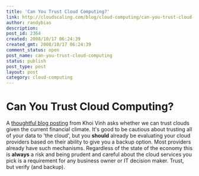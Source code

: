 ```yaml
---
title: 'Can You Trust Cloud Computing?'
link: http://cloudscaling.com/blog/cloud-computing/can-you-trust-cloud-computing/
author: randybias
description: 
post_id: 2364
created: 2008/10/17 06:24:39
created_gmt: 2008/10/17 06:24:39
comment_status: open
post_name: can-you-trust-cloud-computing
status: publish
post_type: post
layout: post
category: cloud-computing
---
```


# Can You Trust Cloud Computing?

A [thoughtful blog posting](http://www.subtraction.com/2008/10/15/a-cloud-and-a-prayer) from Khoi Vinh asks whether we can trust clouds given the current financial climate. It's good to be cautious about trusting all of your data to 'the cloud', but you **should** already be evaluating your cloud providers based on their ability to give you a backup option. Most providers already have such mechanisms. Regardless of the state of the economy this is **always** a risk and being prudent and careful about the cloud services you pick is a requirement for any business owner or IT decision maker. Trust, but verify (and backup).